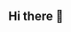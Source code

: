 ## Hi there 👋

<!--
**Lauraobrt/Lauraobrt** is a ✨ _special_ ✨ repository because its `README.md` (this file) appears on your GitHub profile.



